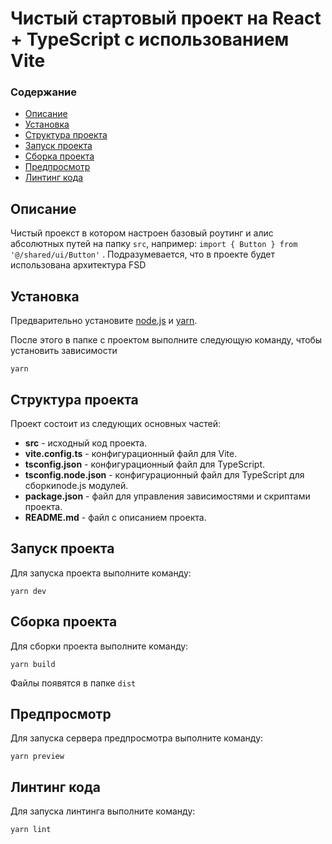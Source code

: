 # Чистый стартовый проект на React + TypeScript с использованием Vite

### Содержание

- [Описание](#описание)
- [Установка](#установка)
- [Структура проекта](#структура-проекта)
- [Запуск проекта](#запуск-проекта)
- [Сборка проекта](#сборка-проекта)
- [Предпросмотр](#предпросмотр)
- [Линтинг кода](#линтинг-кода)

## Описание

Чистый проекст в котором настроен базовый роутинг и алис абсолютных путей на папку `src`, например: `import { Button } from '@/shared/ui/Button'` . Подразумевается, что в проекте будет использована архитектура FSD

## Установка

Предварительно установите [node.js](https://nodejs.org/en/) и [yarn](https://yarnpkg.com/getting-started/install).

После этого в папке с проектом выполните следующую команду, чтобы установить зависимости

```
yarn
```

## Структура проекта

Проект состоит из следующих основных частей:

- **src** - исходный код проекта.
- **vite.config.ts** - конфигурационный файл для Vite.
- **tsconfig.json** - конфигурационный файл для TypeScript.
- **tsconfig.node.json** - конфигурационный файл для TypeScript для сборкиnode.js модулей.
- **package.json** - файл для управления зависимостями и скриптами проекта.
- **README.md** - файл с описанием проекта.

## Запуск проекта

Для запуска проекта выполните команду:

```
yarn dev
```

## Сборка проекта

Для сборки проекта выполните команду:

```
yarn build
```

Файлы появятся в папке `dist`

## Предпросмотр

Для запуска сервера предпросмотра выполните команду:

```
yarn preview
```

## Линтинг кода

Для запуска линтинга выполните команду:

```
yarn lint
```
